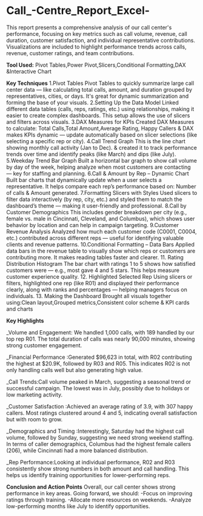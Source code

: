 # Call_-Centre_Report_Excel-
This report presents a comprehensive analysis of our call center's performance, focusing on key metrics such as call volume, revenue, call duration, customer satisfaction, and individual representative contributions. Visualizations are included to highlight performance trends across calls, revenue, customer ratings, and team contributions.

**Tool Used:** Pivot Tables,Power Pivot,Slicers,Conditional Formatting,DAX &Interactive Chart

**Key Techniques**
1.Pivot Tables
 Pivot Tables to quickly summarize large call center data — like calculating total calls, amount, and duration grouped by representatives, cities, or days. It's great for dynamic summarization and forming the base of your visuals.
2.Setting Up the Data Model
Linked different data tables (calls, reps, ratings, etc.) using relationships, making it easier to create complex dashboards. This setup allows the use of slicers and filters across visuals.
3.DAX Measures for KPIs
 Created DAX Measures to calculate: Total Calls,Total Amount,Average Rating, Happy Callers & DAX makes KPIs dynamic — update automatically based on slicer selections (like selecting a specific rep or city).
4.Call Trend Graph
This is the line chart showing monthly call activity (Jan to Dec). & created it to track performance trends over time and identify peaks (like March) and dips (like July).
5.Weekday Trend Bar Graph
Built a horizontal bar graph to show call volume by day of the week, helping analyze when most customers are contacting — key for staffing and planning.
6.Call & Amount by Rep – Dynamic Chart
Built bar charts that dynamically update when a user selects a representative. It helps compare each rep’s performance based on: Number of calls & Amount generated.
7.Formatting Slicers with Styles
Used slicers to filter data interactively (by rep, city, etc.) and styled them to match the dashboard’s theme — making it user-friendly and professional.
8.Call by Customer Demographics
This includes gender breakdown per city (e.g., female vs. male in Cincinnati, Cleveland, and Columbus), which shows user behavior by location and can help in campaign targeting.
9.Customer Revenue Analysis
 Analyzed how much each customer code (C0001, C0004, etc.) contributed across different reps — useful for identifying valuable clients and revenue patterns.
10.Conditional Formatting – Data Bars
Applied data bars in the revenue table to visually show which reps or customers are contributing more. It makes reading tables faster and clearer.
11. Rating Distribution Histogram
The bar chart with ratings 1 to 5 shows how satisfied customers were — e.g., most gave 4 and 5 stars. This helps measure customer experience quality.
12. Highlighted Selected Rep
Using slicers or filters, highlighted one rep (like R01) and displayed their performance clearly, along with ranks and percentages — helping managers focus on individuals.
13. Making the Dashboard
Brought all visuals together using:Clean layout,Grouped metrics,Consistent color scheme & KPI cards and charts

 **Key Highlights**
 
_Volume and Engagement: We handled 1,000 calls, with 189 handled by our top rep R01. The total duration of calls was nearly 90,000 minutes, showing strong customer engagement. 

_Financial Performance :Generated $96,623 in total, with R02 contributing the highest at $20.9K, followed by R03 and R05. This indicates R02 is not only handling calls well but also generating high value.

_Call Trends:Call volume peaked in March, suggesting a seasonal trend or successful campaign. The lowest was in July, possibly due to holidays or low marketing activity.

_Customer Satisfaction :Achieved an average rating of 3.9, with 307 happy callers. Most ratings clustered around 4 and 5, indicating overall satisfaction but with room to grow.

_Demographics and Timing :Interestingly, Saturday had the highest call volume, followed by Sunday, suggesting we need strong weekend staffing. In terms of caller demographics, Columbus had the highest female callers (206), while Cincinnati had a more balanced distribution.

_Rep Performance:Looking at individual performance, R02 and R03 consistently show strong numbers in both amount and call handling. This helps us identify training opportunities for lower-performing reps.



**Conclusion and Action Points**
Overall, our call center shows strong performance in key areas. Going forward, we should:
 -Focus on improving ratings through training.
 -Allocate more resources on weekends.
 -Analyze low-performing months like July to identify opportunities.







 
